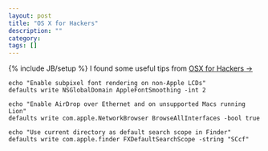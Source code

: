 ```yaml
---
layout: post
title: "OS X for Hackers"
description: ""
category: 
tags: []
---
```

{% include JB/setup %}
I found some useful tips from [OSX for Hackers &rarr;](https://gist.github.com/2260182)

	echo "Enable subpixel font rendering on non-Apple LCDs"
	defaults write NSGlobalDomain AppleFontSmoothing -int 2

    echo "Enable AirDrop over Ethernet and on unsupported Macs running Lion"
    defaults write com.apple.NetworkBrowser BrowseAllInterfaces -bool true
    
	echo "Use current directory as default search scope in Finder"
	defaults write com.apple.finder FXDefaultSearchScope -string "SCcf"    